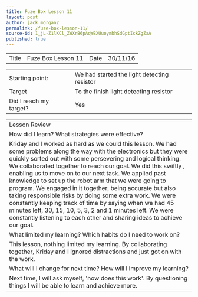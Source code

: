 ```yaml
---
title: Fuze Box Lesson 11
layout: post
author: jack.morgan2
permalink: /fuze-box-lesson-11/
source-id: 1_jL-Z1lKCl_ZWXrB6pAqWBXUuoymbhSdGptIckZgZaA
published: true
---
```

<table>
  <tr>
    <td>Title</td>
    <td>Fuze Box Lesson 11</td>
    <td>Date</td>
    <td>30/11/16</td>
  </tr>
</table>


<table>
  <tr>
    <td>Starting point:</td>
    <td>We had started the light detecting resistor</td>
  </tr>
  <tr>
    <td>Target</td>
    <td>To the finish light detecting resistor</td>
  </tr>
  <tr>
    <td>Did I reach my target?</td>
    <td>Yes</td>
  </tr>
</table>


<table>
  <tr>
    <td>Lesson Review</td>
  </tr>
  <tr>
    <td>How did I learn? What strategies were effective?</td>
  </tr>
  <tr>
    <td>Kriday and I worked as hard as we could this lesson. We had some problems along the way with the electronics but they were quickly sorted out with some persevering and logical thinking. We collaborated together to reach our goal. We did this swiftly , enabling us to move on to our next task. We applied past knowledge to set up the robot arm that we were going to program. We engaged in it together, being accurate but also taking responsible risks by doing some extra work.  We were constantly keeping track of time by saying when we had 45 minutes left, 30, 15, 10, 5, 3, 2 and 1 minutes left. We were constantly listening to each other and sharing ideas to achieve our goal.</td>
  </tr>
  <tr>
    <td>What limited my learning? Which habits do I need to work on?</td>
  </tr>
  <tr>
    <td>This lesson, nothing limited my learning. By collaborating together, Kriday and I ignored distractions and just got on with the work.</td>
  </tr>
  <tr>
    <td>What will I change for next time? How will I improve my learning?</td>
  </tr>
  <tr>
    <td>Next time, I will ask myself, 'how does this work'. By questioning things I will be able to learn and achieve more. </td>
  </tr>
</table>


